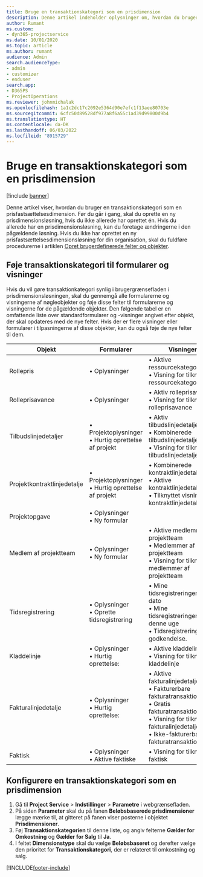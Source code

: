 ```yaml
---
title: Bruge en transaktionskategori som en prisdimension
description: Denne artikel indeholder oplysninger om, hvordan du bruger en transaktionskategori som en prisfastsættelsesdimension.
author: Rumant
ms.custom:
- dyn365-projectservice
ms.date: 10/01/2020
ms.topic: article
ms.author: rumant
audience: Admin
search.audienceType:
- admin
- customizer
- enduser
search.app:
- D365PS
- ProjectOperations
ms.reviewer: johnmichalak
ms.openlocfilehash: 1a1c2dc17c2092e5364d90e7efc1f13aee80703e
ms.sourcegitcommit: 6cfc50d89528df977a8f6a55c1ad39d99800d9b4
ms.translationtype: HT
ms.contentlocale: da-DK
ms.lasthandoff: 06/03/2022
ms.locfileid: "8915729"
---
```

# <a name="use-transaction-category-as-a-pricing-dimension"></a>Bruge en transaktionskategori som en prisdimension

[!include [banner](../includes/psa-now-project-operations.md)]

Denne artikel viser, hvordan du bruger en transaktionskategori som en prisfastsættelsesdimension. Før du går i gang, skal du oprette en ny prisdimensionsløsning, hvis du ikke allerede har oprettet én. Hvis du allerede har en prisdimensionsløsning, kan du foretage ændringerne i den pågældende løsning. Hvis du ikke har oprettet en ny prisfastsættelsesdimensionsløsning for din organisation, skal du fuldføre procedurerne i artiklen [Opret brugerdefinerede felter og objekter](create-custom-fields-entities.md).

## <a name="add-transaction-category-to-forms-and-views"></a>Føje transaktionskategori til formularer og visninger
Hvis du vil gøre transaktionkategori synlig i brugergrænsefladen i prisdimensionsløsningen, skal du gennemgå alle formularerne og visningerne af nøgleobjekter og føje disse felter til formularerne og visningerne for de pågældende objekter.
Den følgende tabel er en omfattende liste over standardformularer og -visninger angivet efter objekt, der skal opdateres med de nye felter. Hvis der er flere visninger eller formularer i tilpasningerne af disse objekter, kan du også føje de nye felter til dem.

|  Objekt        | Formularer     |Visninger        |
| ------------------------------|---------------------------------|----------------------------------|
|  Rollepris|• Oplysninger |• Aktive ressourcekategoripriser<br> • Visning for tilknyttede ressourcekategoripriser|
|  Rolleprisavance|• Oplysninger|• Aktiv rolleprisavance<br>• Visning for tilknyttet rolleprisavance|
|  Tilbudslinjedetaljer|• Projektoplysninger<br>• Hurtig oprettelse af projekt|• Aktiv tilbudslinjedetalje<br>• Kombinerede tilbudslinjedetaljer<br>• Visning for tilknyttet tilbudslinjedetalje|
|  Projektkontraktlinjedetalje|• Projektoplysninger<br>• Hurtig oprettelse af projekt|• Kombinerede kontraktlinjedetaljer<br>• Aktive kontraktlinjedetaljer<br>• Tilknyttet visning af kontraktlinjedetaljer|
|  Projektopgave|• Oplysninger<br>• Ny formular||
|  Medlem af projektteam|• Oplysninger<br>• Ny formular|• Aktive medlemmer af projektteam<br>• Medlemmer af projektteam<br>• Visning for tilknyttede medlemmer af projektteam|
|  Tidsregistrering|• Oplysninger<br>• Oprette tidsregistrering|• Mine tidsregistreringer efter dato<br>• Mine tidsregistreringer for denne uge<br>• Tidsregistreringer til godkendelse.|
|  Kladdelinje|• Oplysninger<br>• Hurtig oprettelse:|• Aktive kladdelinjer<br>• Visning for tilknyttet kladdelinje|
|  Fakturalinjedetalje|• Oplysninger<br>• Hurtig oprettelse:|• Aktive fakturalinjedetaljer<br>• Fakturerbare fakturatransaktioner<br>• Gratis fakturatransaktioner<br>• Visning for tilknyttede fakturalinjedetaljer<br>• Ikke-fakturerbar fakturatransaktion|
|  Faktisk|• Oplysninger<br>• Aktive faktiske|• Visning for tilknyttet faktisk|

## <a name="set-up-transaction-category-as-a-pricing-dimension"></a>Konfigurere en transaktionskategori som en prisdimension

1. Gå til **Project Service** > **Indstillinger** > **Parametre** i webgrænsefladen. 
2. På siden **Parameter** skal du på fanen **Beløbsbaserede prisdimensioner** lægge mærke til, at gitteret på fanen viser posterne i objektet **Prisdimensioner**.
3. Føj **Transaktionskategorien** til denne liste, og angiv felterne **Gælder for Omkostning** og **Gælder for Salg** til **Ja**.
4. I feltet **Dimensionstype** skal du vælge **Beløbsbaseret** og derefter vælge den prioritet for **Transaktionskategori**, der er relateret til omkostning og salg.


[!INCLUDE[footer-include](../includes/footer-banner.md)]
